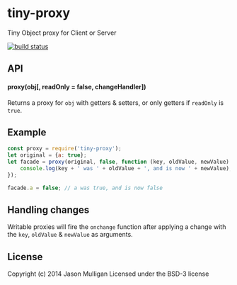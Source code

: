 # tiny-proxy

Tiny Object proxy for Client or Server

[![build status](https://secure.travis-ci.org/avoidwork/tiny-proxy.svg)](http://travis-ci.org/avoidwork/tiny-proxy)

## API

#### proxy(obj[, readOnly = false, changeHandler])
Returns a proxy for `obj` with getters & setters, or only getters if `readOnly` is `true`.

## Example
```javascript
const proxy = require('tiny-proxy');
let original = {a: true};
let facade = proxy(original, false, function (key, oldValue, newValue) {
	console.log(key + ' was ' + oldValue + ', and is now ' + newValue);
});

facade.a = false; // a was true, and is now false
```

## Handling changes
Writable proxies will fire the `onchange` function after applying a change with the `key`, `oldValue` & `newValue` as arguments.

## License
Copyright (c) 2014 Jason Mulligan
Licensed under the BSD-3 license